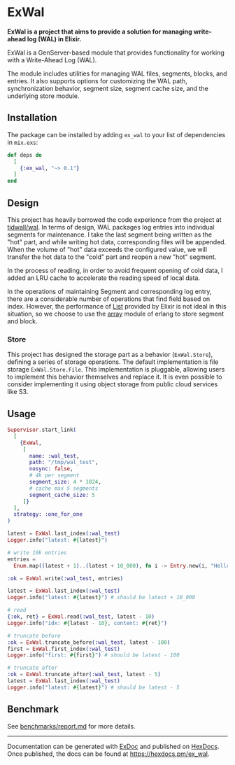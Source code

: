 # ExWal

<!-- MDOC !-->

**ExWal is a project that aims to provide a solution for managing write-ahead log (WAL) in Elixir.**

ExWal is a GenServer-based module that provides functionality for working with a Write-Ahead Log (WAL). 

The module includes utilities for managing WAL files, segments, blocks, and entries. It also supports options for customizing the WAL path, synchronization behavior, segment size, segment cache size, and the underlying store module.

## Installation

The package can be installed by adding `ex_wal` to your list of dependencies in `mix.exs`:

```elixir
def deps do
  [
    {:ex_wal, "~> 0.1"}
  ]
end
```

## Design
This project has heavily borrowed the code experience from the project at [tidwall/wal](https://github.com/tidwall/wal). In terms of design, WAL packages log entries into individual segments for maintenance. I take the last segment being written as the "hot" part, and while writing hot data, corresponding files will be appended. When the volume of "hot" data exceeds the configured value, we will transfer the hot data to the "cold" part and reopen a new "hot" segment.

In the process of reading, in order to avoid frequent opening of cold data, I added an LRU cache to accelerate the reading speed of local data.

In the operations of maintaining Segment and corresponding log entry, there are a considerable number of operations that find field based on index. However, the performance of [List](https://hexdocs.pm/elixir/List.html) provided by Elixir is not ideal in this situation, so we choose to use the [array](https://www.erlang.org/doc/man/array) module of erlang to store segment and block.

### Store
This project has designed the storage part as a behavior (`ExWal.Store`), defining a series of storage operations. The default implementation is file storage `ExWal.Store.File`. This implementation is pluggable, allowing users to implement this behavior themselves and replace it. It is even possible to consider implementing it using object storage from public cloud services like S3.

## Usage

```elixir
Supervisor.start_link(
  [
    {ExWal,
     [
       name: :wal_test,
       path: "/tmp/wal_test",
       nosync: false,
       # 4k per segment
       segment_size: 4 * 1024,
       # cache max 5 segments
       segment_cache_size: 5
     ]}
  ],
  strategy: :one_for_one
)

latest = ExWal.last_index(:wal_test)
Logger.info("latest: #{latest}")

# write 10k entries
entries =
  Enum.map((latest + 1)..(latest + 10_000), fn i -> Entry.new(i, "Hello Elixir #{i}") end)

:ok = ExWal.write(:wal_test, entries)

latest = ExWal.last_index(:wal_test)
Logger.info("latest: #{latest}") # should be latest + 10_000

# read
{:ok, ret} = ExWal.read(:wal_test, latest - 10)
Logger.info("idx: #{latest - 10}, content: #{ret}")

# truncate before
:ok = ExWal.truncate_before(:wal_test, latest - 100)
first = ExWal.first_index(:wal_test)
Logger.info("first: #{first}") # should be latest - 100

# truncate after
:ok = ExWal.truncate_after(:wal_test, latest - 5)
latest = ExWal.last_index(:wal_test)
Logger.info("latest: #{latest}") # should be latest - 5
```


## Benchmark

See [benchmarks/report.md](benchmarks/report.md) for more details.

-----
Documentation can be generated with [ExDoc](https://github.com/elixir-lang/ex_doc)
and published on [HexDocs](https://hexdocs.pm). Once published, the docs can
be found at <https://hexdocs.pm/ex_wal>.

